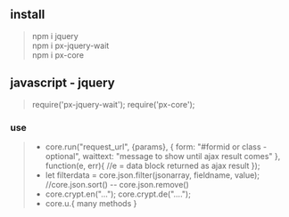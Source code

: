 
## install
> npm i jquery <br>
> npm i px-jquery-wait <br>
> npm i px-core

## javascript - jquery
> require('px-jquery-wait');
> require('px-core');

### use
> - core.run("request_url", {params}, { form: "#formid or class - optional",  waittext: "message to show until ajax result comes" }, function(e, err){ //e = data block returned as ajax result }); <br>
> - let filterdata = core.json.filter(jsonarray, fieldname, value);  //core.json.sort() -- core.json.remove() <br>
> - core.crypt.en("..."); core.crypt.de("...."); <br>
> - core.u.{ many methods } <br>
